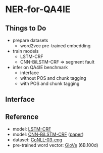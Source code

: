 # NER-for-QA4IE

## Things to Do

- prepare datasets
    - word2vec pre-trained embedding
- train models
    - LSTM-CRF
    - CNN-BiLSTM-CRF => segment fault
- infer on QA4IE benchmark
    - interface
    - without POS and chunk tagging
    - with POS and chunk tagging

## Interface



## Reference

- model: [LSTM-CRF](https://github.com/heshenghuan/LSTM-CRF)
- model: [CNN-BiLSTM-CRF](https://github.com/XuezheMax/NeuroNLP2) ([paper](http://www.cs.cmu.edu/~xuezhem/publications/P16-1101.pdf))
- dataset: [CoNLL-03-eng](https://github.com/glample/tagger/tree/master/dataset)
- pre-trained word vector: [GloVe](https://nlp.stanford.edu/projects/glove/) (6B.100d)